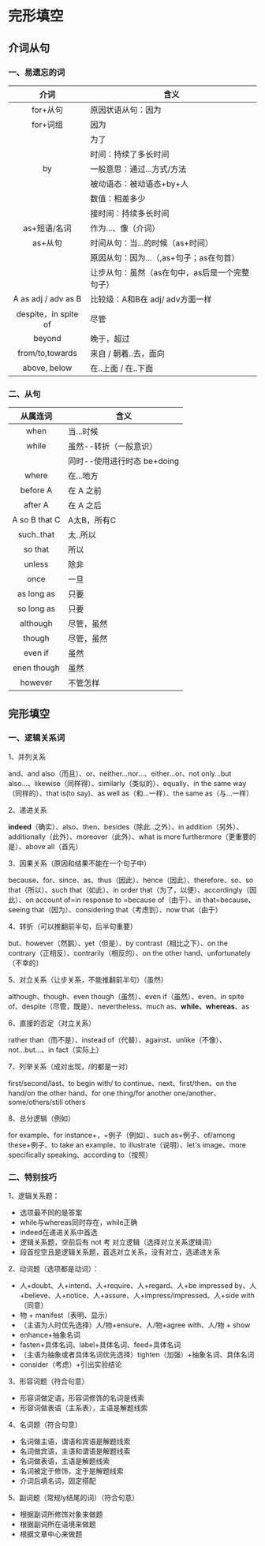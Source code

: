 # 完形填空

## 介词从句

### 一、易遗忘的词

|         介词         | 含义                                           |
| :------------------: | ---------------------------------------------- |
|       for+从句       | 原因状语从句：因为                             |
|       for+词组       | 因为                                           |
|                      | 为了                                           |
|                      | 时间：持续了多长时间                           |
|          by          | 一般意思：通过...方式/方法                     |
|                      | 被动语态：被动语态+by+人                       |
|                      | 数值：相差多少                                 |
|                      | 接时间：持续多长时间                           |
|     as+短语/名词     | 作为...、像（介词）                            |
|       as+从句        | 时间从句：当...的时候（as+时间）               |
|                      | 原因从句：因为...（,as+句子；as在句首）        |
|                      | 让步从句：虽然（as在句中，as后是一个完整句子） |
| A as adj / adv as B  | 比较级：A和B在 adj/ adv方面一样                |
| despite，in spite of | 尽管                                           |
|        beyond        | 晚于，超过                                     |
|   from/to,towards    | 来自 / 朝着..去，面向                          |
|     above, below     | 在..上面 / 在..下面                            |

### 二、从句

|   从属连词    | 含义                        |
| :-----------: | --------------------------- |
|     when      | 当...时候                   |
|     while     | 虽然--转折（一般意识）      |
|               | 同时--使用进行时态 be+doing |
|     where     | 在...地方                   |
|   before A    | 在 A 之前                   |
|    after A    | 在 A 之后                   |
| A so B that C | A太B，所有C                 |
|  such..that   | 太..所以                    |
|    so that    | 所以                        |
|    unless     | 除非                        |
|     once      | 一旦                        |
|  as long as   | 只要                        |
|  so long as   | 只要                        |
|   although    | 尽管，虽然                  |
|    though     | 尽管，虽然                  |
|    even if    | 虽然                        |
|  enen though  | 虽然                        |
|    however    | 不管怎样                    |

## 完形填空

### 一、逻辑关系词

1、并列关系

and、and also（而且）、or、neither...nor...、either...or、not only...but also...、likewise（同样得）、similarly（类似的）、equally、in the same way（同样的）、that is(to say)、as well as（和...一样）、the same as（与...一样）

2、递进关系

**indeed**（确实）、also、then、besides（除此..之外）、in addition（另外）、additionally（此外）、moreover（此外）、what is more furthermore（更重要的是）、above all（首先）

3、因果关系（原因和结果不能在一个句子中）

because、for、since、as、thus（因此）、hence（因此）、therefore、so、so that（所以）、such that（如此）、in order that（为了，以便）、accordingly（因此）、on account of=in response to =because of（由于）、in that=because、seeing that（因为）、considering that（考虑到）、now that（由于）

4、转折（可以推翻前半句，后半句重要）

but、however（然鹅）、yet（但是）、by contrast（相比之下）、on the contrary（正相反）、contrarily（相反的）、on the other hand、unfortunately（不幸的）

5、对立关系（让步关系，不能推翻前半句）（虽然）

although、though、even though（虽然）、even if（虽然）、even、in spite of、despite（尽管，既是）、nevertheless、much as、**while、whereas**、as

6、直接的否定（对立关系）

rather than（而不是）、instead of（代替）、against、unlike（不像）、not...but...、in fact（实际上）

7、列举关系（成对出现，/的都是一对）

first/second/last、to begin with/ to continue、next、first/then、on the hand/on the other hand、for one thing/for another one/another、some/others/still others

8、总分逻辑（例如）

for example、for instance+，+例子（例如）、such as+例子、of/among these+例子、to take an example、to illustrate（说明）、let's image、more specifically speaking、according to（按照）

### 二、特别技巧

1、逻辑关系题：

- 选项最不同的是答案
- while与whereas同时存在，while正确
- indeed在递进关系中首选
- 逻辑关系题，空前后有 not 考 对立逻辑（选择对立关系逻辑词）
- 段首挖空且是逻辑关系题，首选对立关系，没有对立，选递进关系

2、动词题（选项都是动词）：

- 人+doubt、人+intend、人+require、人+regard、人+be impressed by、人+believe、人+notice、人+assure、人+impress/impressed、人+side with（同意）
- 物 + manifest（表明、显示）
- （主语为人时优先选择）人/物+ensure、人/物+agree with、人/物 + show
- enhance+抽象名词
- fasten+具体名词、label+具体名词、feed+具体名词
- （主语为抽象或者具体名词优先选择）tighten（加强）+抽象名词、具体名词
- consider（考虑）+引出实验结论

 3、形容词题（符合句意）

- 形容词做定语，形容词修饰的名词是线索
- 形容词做表语（主系表），主语是解题线索

4、名词题（符合句意）

- 名词做主语，谓语和宾语是解题线索
- 名词做宾语，主语和谓语是解题线索
- 名词做表语，主语是解题线索
- 名词被定于修饰，定于是解题线索
- 介词后填名词，固定搭配

5、副词题（常规ly结尾的词）（符合句意）

- 根据副词所修饰对象来做题
- 根据副词所在语境来做题
- 根据文章中心来做题
